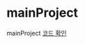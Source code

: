 # mainProject
mainProject 
 [코드 확인](https://github.com/tjdtls690/mainProject/blob/dev/src/main/java/project/spring/web/login/LoginController.java#L65)
